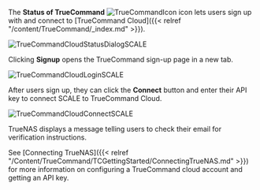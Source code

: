 ---
---

The **Status of TrueCommand** ![TrueCommandIcon](/images/SCALE/22.12/TrueCommandIcon.png "TrueCommand Icon") icon lets users sign up with and connect to [TrueCommand Cloud]({{< relref "/content/TrueCommand/_index.md" >}}).

![TrueCommandCloudStatusDialogSCALE](/images/SCALE/22.12/TrueCommandCloudStatusDialogSCALE.png "Status of TrueCommand")

Clicking **Signup** opens the TrueCommand sign-up page in a new tab.

![TrueCommandCloudLoginSCALE](/images/SCALE/22.12/TrueCommandCloudLoginSCALE.png "TrueCommand Cloud Signup")

After users sign up, they can click the **Connect** button and enter their API key to connect SCALE to TrueCommand Cloud.

![TrueCommandCloudConnectSCALE](/images/SCALE/22.12/TrueCommandCloudConnectSCALE.png "Connect to TrueCommand Cloud")

TrueNAS displays a message telling users to check their email for verification instructions.

See [Connecting TrueNAS]({{< relref "/Content/TrueCommand/TCGettingStarted/ConnectingTrueNAS.md" >}}) for more information on configuring a TrueCommand cloud account and getting an API key.